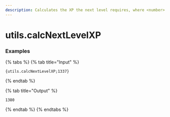 ```yaml
---
description: Calculates the XP the next level requires, where <number> is the amount of XP the user has.
---
```


# utils.calcNextLevelXP <number>

### Examples

{% tabs %}
{% tab title="Input" %}
```text
{utils.calcNextLevelXP;1337}
```
{% endtab %}

{% tab title="Output" %}
```text
1380
```
{% endtab %}
{% endtabs %}
